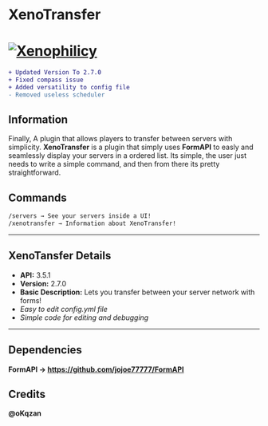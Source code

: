 # XenoTransfer
# [![Xenophilicy](https://i.imgur.com/4Hcu5Ms.png)]()

```diff
+ Updated Version To 2.7.0
+ Fixed compass issue
+ Added versatility to config file
- Removed useless scheduler
```
## Information
Finally, A plugin that allows players to transfer between servers with simplicity.
**XenoTransfer** is a plugin that simply uses **FormAPI** to easly and seamlessly display your servers in a ordered list. Its simple, the user just needs to write a simple command, and then from there its pretty straightforward.

## Commands
```diff
/servers → See your servers inside a UI!
/xenotransfer → Information about XenoTransfer!
```
***

## XenoTansfer Details
* **API:** 3.5.1
* **Version:** 2.7.0
* **Basic Description:** Lets you transfer between your server network with forms!
* *Easy to edit config.yml file*
* *Simple code for editing and debugging*
***

## Dependencies
**FormAPI →  https://github.com/jojoe77777/FormAPI**

## Credits
**@oKqzan**
